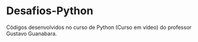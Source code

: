 # Desafios-Python
Códigos desenvolvidos no curso de Python (Curso em vídeo) do professor Gustavo Guanabara.
